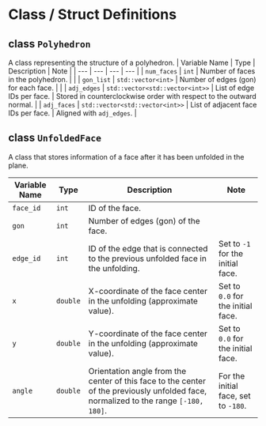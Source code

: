 # Class / Struct Definitions
## class `Polyhedron`
A class representing the structure of a polyhedron.
| Variable Name | Type | Description | Note |
| --- | --- | --- | --- |
| `num_faces` | `int` | Number of faces in the polyhedron. |  |
| `gon_list` | `std::vector<int>` | Number of edges (gon) for each face. |  |
| `adj_edges` | `std::vector<std::vector<int>>` | List of edge IDs per face. | Stored in counterclockwise order with respect to the outward normal. |
| `adj_faces` | `std::vector<std::vector<int>>` | List of adjacent face IDs per face. | Aligned with `adj_edges`. |

## class `UnfoldedFace`
A class that stores information of a face after it has been unfolded in the plane.

| Variable Name | Type | Description | Note |
| --- | --- | --- | --- |
| `face_id` | `int` | ID of the face. |  |
| `gon` | `int` | Number of edges (gon) of the face. |  |
| `edge_id` | `int` | ID of the edge that is connected to the previous unfolded face in the unfolding. | Set to `-1` for the initial face. |
| `x` | `double` | X-coordinate of the face center in the unfolding (approximate value). | Set to `0.0` for the initial face. |
| `y` | `double` | Y-coordinate of the face center in the unfolding (approximate value). | Set to `0.0` for the initial face. |
| `angle` | `double` | Orientation angle from the center of this face to the center of the previously unfolded face, normalized to the range `[-180, 180]`. | For the initial face, set to `-180`. |

